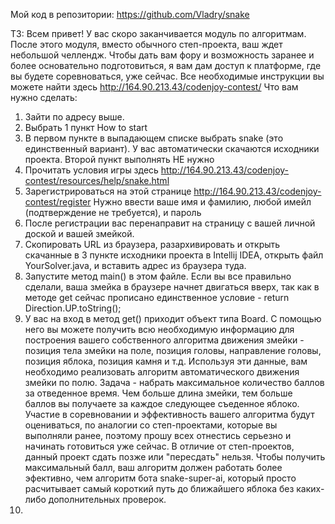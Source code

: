 Мой код в репозитории:
https://github.com/Vladry/snake

ТЗ:
Всем привет! У вас скоро заканчивается модуль по алгоритмам. После этого модуля, вместо обычного степ-проекта, ваш ждет небольшой челлендж. Чтобы дать вам фору и возможность заранее и более основательно подготовиться, я вам дам доступ к платформе, где вы будете соревноваться, уже сейчас. Все необходимые инструкции вы можете найти здесь http://164.90.213.43/codenjoy-contest/ Что вам нужно сделать:
1. Зайти по адресу выше.
2. Выбрать 1 пункт How to start
3. В первом пункте в выпадающем списке выбрать snake (это единственный вариант). У вас автоматически скачаются исходники проекта. Второй пункт выполнять НЕ нужно
4. Прочитать условия игры здесь http://164.90.213.43/codenjoy-contest/resources/help/snake.html
5. Зарегистрироваться на этой странице http://164.90.213.43/codenjoy-contest/register Нужно ввести ваше имя и фамилию, любой имейл (подтверждение не требуется), и пароль
6. После регистрации вас перенаправит на страницу с вашей личной доской и вашей змейкой.
7. Скопировать URL из браузера, разархивировать и открыть скачанные в 3 пункте исходники проекта в Intellij IDEA, открыть файл YourSolver.java, и вставить адрес из браузера туда.
8. Запустите метод main() в этом файле. Если вы все правильно сделали, ваша змейка в браузере начнет двигаться вверх, так как в методе get сейчас прописано единственное условие - return Direction.UP.toString();
9. У вас на вход в метод get() приходит объект типа Board. С помощью него вы можете получить всю необходимую информацию для построения вашего собственного алгоритма движения змейки - позиция тела змейки на поле, позиция головы, направление головы, позиция яблока, позиция камня и т.д. Используя эти данные, вам необходимо реализовать алгоритм автоматического движения змейки по полю. Задача - набрать максимальное количество баллов за отведенное время. Чем больше длина змейки, тем больше баллов вы получаете за каждое следующее съеденное яблоко.
   Участие в соревновании и эффективность вашего алгоритма будут оцениваться, по аналогии со степ-проектами, которые вы выполняли ранее, поэтому прошу всех отнестись серьезно и начинать готовиться уже сейчас. В отличие от степ-проектов, данный проект сдать позже или "пересдать" нельзя. Чтобы получить максимальный балл, ваш алгоритм должен работать более эфективно, чем алгоритм бота snake-super-ai, который просто расчитывает самый короткий путь до ближайшего яблока без каких-либо дополнительных проверок.
10. 